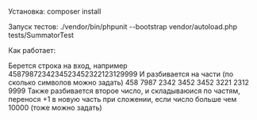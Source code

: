 Установка: composer install

Запуск тестов: ./vendor/bin/phpunit --bootstrap vendor/autoload.php tests/SummatorTest

Как работает:

Берется строка на вход, например 4587987234234523452322123129999
И разбивается на части (по сколько символов можно задать)
458 7987 2342 3452 3452 3221 2312 9999
Также разбивается второе число, и складываюися по частям, перенося +1 в новую часть при сложении,
если число больше чем 10000 (тоже можно задать)


